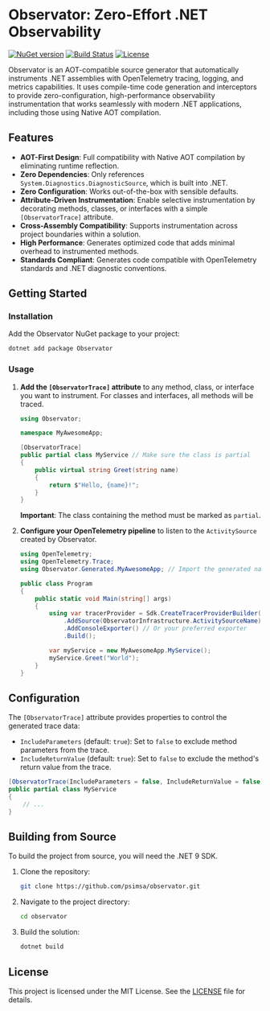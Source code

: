 # Observator: Zero-Effort .NET Observability

[![NuGet version](https://img.shields.io/nuget/v/Observator.svg)](https://www.nuget.org/packages/Observator/)
[![Build Status](https://img.shields.io/github/actions/workflow/status/psimsa/observator/dotnet.yml?branch=main)](https://github.com/psimsa/observator/actions/workflows/dotnet.yml)
[![License](https://img.shields.io/github/license/psimsa/observator)](https://github.com/psimsa/observator/blob/main/LICENSE)

Observator is an AOT-compatible source generator that automatically instruments .NET assemblies with OpenTelemetry tracing, logging, and metrics capabilities. It uses compile-time code generation and interceptors to provide zero-configuration, high-performance observability instrumentation that works seamlessly with modern .NET applications, including those using Native AOT compilation.

## Features

- **AOT-First Design**: Full compatibility with Native AOT compilation by eliminating runtime reflection.
- **Zero Dependencies**: Only references `System.Diagnostics.DiagnosticSource`, which is built into .NET.
- **Zero Configuration**: Works out-of-the-box with sensible defaults.
- **Attribute-Driven Instrumentation**: Enable selective instrumentation by decorating methods, classes, or interfaces with a simple `[ObservatorTrace]` attribute.
- **Cross-Assembly Compatibility**: Supports instrumentation across project boundaries within a solution.
- **High Performance**: Generates optimized code that adds minimal overhead to instrumented methods.
- **Standards Compliant**: Generates code compatible with OpenTelemetry standards and .NET diagnostic conventions.

## Getting Started

### Installation

Add the Observator NuGet package to your project:

```bash
dotnet add package Observator
```

### Usage

1.  **Add the `[ObservatorTrace]` attribute** to any method, class, or interface you want to instrument. For classes and interfaces, all methods will be traced.

    ```csharp
    using Observator;

    namespace MyAwesomeApp;

    [ObservatorTrace]
    public partial class MyService // Make sure the class is partial
    {
        public virtual string Greet(string name)
        {
            return $"Hello, {name}!";
        }
    }
    ```

    **Important**: The class containing the method must be marked as `partial`.

2.  **Configure your OpenTelemetry pipeline** to listen to the `ActivitySource` created by Observator.

    ```csharp
    using OpenTelemetry;
    using OpenTelemetry.Trace;
    using Observator.Generated.MyAwesomeApp; // Import the generated namespace

    public class Program
    {
        public static void Main(string[] args)
        {
            using var tracerProvider = Sdk.CreateTracerProviderBuilder()
                .AddSource(ObservatorInfrastructure.ActivitySourceName)
                .AddConsoleExporter() // Or your preferred exporter
                .Build();

            var myService = new MyAwesomeApp.MyService();
            myService.Greet("World");
        }
    }
    ```

## Configuration

The `[ObservatorTrace]` attribute provides properties to control the generated trace data:

- `IncludeParameters` (default: `true`): Set to `false` to exclude method parameters from the trace.
- `IncludeReturnValue` (default: `true`): Set to `false` to exclude the method's return value from the trace.

```csharp
[ObservatorTrace(IncludeParameters = false, IncludeReturnValue = false)]
public partial class MyService
{
    // ...
}
```

## Building from Source

To build the project from source, you will need the .NET 9 SDK.

1.  Clone the repository:
    ```bash
    git clone https://github.com/psimsa/observator.git
    ```
2.  Navigate to the project directory:
    ```bash
    cd observator
    ```
3.  Build the solution:
    ```bash
    dotnet build
    ```

## License

This project is licensed under the MIT License. See the [LICENSE](LICENSE) file for details.
